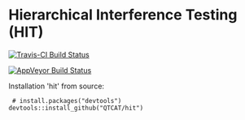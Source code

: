 # Hierarchical Interference Testing (HIT)

[![Travis-CI Build Status](https://travis-ci.org/QTCAT/hit.png?branch=master)](https://travis-ci.org/QTCAT/hit)

[![AppVeyor Build Status](https://ci.appveyor.com/api/projects/status/github/QTCAT/hit?branch=master)](https://ci.appveyor.com/project/QTCAT/hit)

Installation 'hit' from source:

     # install.packages("devtools")
    devtools::install_github("QTCAT/hit")

